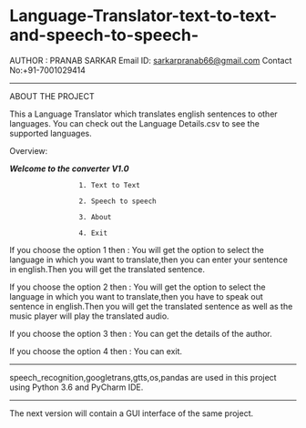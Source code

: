 # Language-Translator-text-to-text-and-speech-to-speech-

AUTHOR : PRANAB SARKAR
Email ID: sarkarpranab66@gmail.com
Contact No:+91-7001029414
______________________________________________________________________________________________________________________________________

ABOUT THE PROJECT

This a Language Translator which translates english sentences to other languages.
You can check out the Language Details.csv to see the supported languages. 

Overview:

_________________Welcome to the converter  V1.0_________________


                     1. Text to Text

                     2. Speech to speech

                     3. About

                     4. Exit
                     
 If you choose the option 1 then : You will get the option to select the language in which you want to translate,then you can enter 
                                    your sentence in english.Then you will get the translated sentence.
                                 
 If you choose the option 2 then : You will get the option to select the language in which you want to translate,then you have to 
                                    speak out sentence in english.Then you will get the translated sentence as well as the music player 
                                    will play the translated audio.
                                   
If you choose the option 3 then :   You can get the details of the author.

If you choose the option 4 then :   You can exit.
______________________________________________________________________________________________________________________________________

speech_recognition,googletrans,gtts,os,pandas are used in this project using Python 3.6 and PyCharm IDE.
______________________________________________________________________________________________________________________________________

The next version will contain a GUI interface of the same project.

                                    
  
